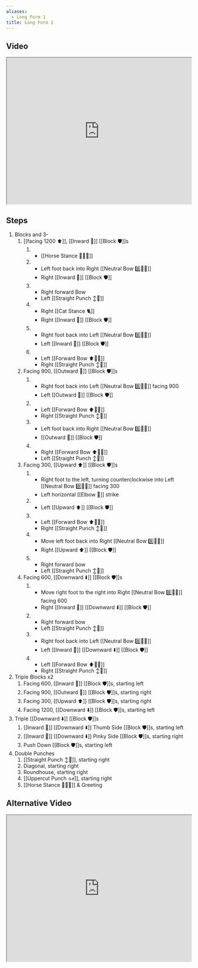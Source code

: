 ```yaml
---
aliases:
  - Long Form 1
title: Long Form 1
---
```

## Video

<iframe src="https://www.youtube.com/embed/Kfz8FRR9-IE" width="100%" height="400"></iframe>


## Steps

1. Blocks and 3-
   1. [[facing 1200 ⬆️]], [[Inward 🔽]] [[Block 🛡️]]s
      1. - [[Horse Stance 🏇🧍‍♂️]]
      2. - Left foot back into Right [[Neutral Bow 0️⃣🧍‍♂️]]
         - Right [[Inward 🔽]] [[Block 🛡️]]
      3. - Right forward Bow
         - Left [[Straight Punch ↕️👊]]
      4. - Right [[Cat Stance 🐈]]
         - Right [[Inward 🔽]] [[Block 🛡️]]
      5. - Right foot back into Left [[Neutral Bow 0️⃣🧍‍♂️]]
         - Left [[Inward 🔽]] [[Block 🛡️]]
      6. - Left [[Forward Bow ⬆️🧍‍♂️]]
         - Right [[Straight Punch ↕️👊]]
   1. Facing 900, [[Outward 🔼]] [[Block 🛡️]]s
      1. - Right foot back into Left [[Neutral Bow 0️⃣🧍‍♂️]] facing 900
         - Left [[Outward 🔼]] [[Block 🛡️]]
      2. - Left [[Forward Bow ⬆️🧍‍♂️]]
         - Right [[Straight Punch ↕️👊]]
      3. - Left foot back into Right [[Neutral Bow 0️⃣🧍‍♂️]]
         - [[Outward 🔼]] [[Block 🛡️]]
      4. - Right [[Forward Bow ⬆️🧍‍♂️]]
         - Left [[Straight Punch ↕️👊]]
   1. Facing 300, [[Upward ⬆️]] [[Block 🛡️]]s
      1. - Right foot to the left, turning counterclockwise into Left [[Neutral Bow 0️⃣🧍‍♂️]] facing 300
         - Left horizontal [[Elbow 💪]] strike
      2. - Left [[Upward ⬆️]] [[Block 🛡️]]
      3. - Left [[Forward Bow ⬆️🧍‍♂️]]
         - Right [[Straight Punch ↕️👊]]
      4. - Move left foot back into Right [[Neutral Bow 0️⃣🧍‍♂️]]
         - Right [[Upward ⬆️]] [[Block 🛡️]]
      5. - Right forward bow
         - Left [[Straight Punch ↕️👊]]
   1. Facing 600, [[Downward ⬇️]] [[Block 🛡️]]s
      1. - Move right foot to the right into Right [[Neutral Bow 0️⃣🧍‍♂️]] facing 600
         - Right [[Inward 🔽]] [[Downward ⬇️]] [[Block 🛡️]]
      2. - Right forward bow
         - Left [[Straight Punch ↕️👊]]
      3. - Right foot back into Left [[Neutral Bow 0️⃣🧍‍♂️]]
         - Left [[Inward 🔽]] [[Downward ⬇️]] [[Block 🛡️]]
      4. - Left [[Forward Bow ⬆️🧍‍♂️]]
         - Right [[Straight Punch ↕️👊]]
2. Triple Blocks x2
   1. Facing 600, [[Inward 🔽]] [[Block 🛡️]]s, starting left
   2. Facing 900, [[Outward 🔼]] [[Block 🛡️]]s, starting right
   3. Facing 300, [[Upward ⬆️]] [[Block 🛡️]]s, starting right
   4. Facing 1200, [[Downward ⬇️]] [[Block 🛡️]]s, starting left
3. Triple [[Downward ⬇️]] [[Block 🛡️]]s
   1. [[Inward 🔽]] [[Downward ⬇️]] Thumb Side [[Block 🛡️]]s, starting left
   2. [[Inward 🔽]] [[Downward ⬇️]] Pinky Side [[Block 🛡️]]s, starting right
   3. Push Down [[Block 🛡️]]s, starting left
4. Double Punches
   1. [[Straight Punch ↕️👊]], starting right
   2. Diagonal, starting right
   3. Roundhouse, starting right
   4. [[Uppercut Punch 🔝✊]], starting right
   5. [[Horse Stance 🏇🧍‍♂️]] & Greeting

## Alternative Video

<iframe src="https://www.youtube.com/embed/ZtmvWpdK84E" width="100%" height="400"></iframe>
